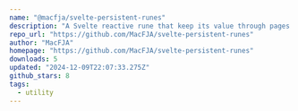 ```yaml
---
name: "@macfja/svelte-persistent-runes"
description: "A Svelte reactive rune that keep its value through pages and reloads"
repo_url: "https://github.com/MacFJA/svelte-persistent-runes"
author: "MacFJA"
homepage: "https://github.com/MacFJA/svelte-persistent-runes"
downloads: 5
updated: "2024-12-09T22:07:33.275Z"
github_stars: 8
tags: 
  - utility
---
```

